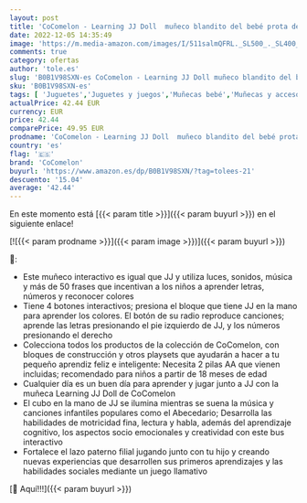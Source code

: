 ```yaml
---
layout: post
title: 'CoComelon - Learning JJ Doll  muñeco blandito del bebé prota de la serie  con luces  sonidos y música para aprender letras  colores y números  para niños pequeños en edad preescolar  Famosa  CCM11102 '
date: 2022-12-05 14:35:49
image: 'https://m.media-amazon.com/images/I/511salmQFRL._SL500_._SL400_.jpg'
comments: true
category: ofertas
author: 'tole.es'
slug: 'B0B1V98SXN-es CoComelon - Learning JJ Doll muñeco blandito del bebé...'
sku: 'B0B1V98SXN-es'
tags: [ 'Juguetes','Juguetes y juegos','Muñecas bebé','Muñecas y accesorios','bebé','cocomelon','🇪🇸', ]
actualPrice: 42.44 EUR
currency: EUR
price: 42.44
comparePrice: 49.95 EUR
prodname: 'CoComelon - Learning JJ Doll  muñeco blandito del bebé prota de la serie  con luces  sonidos y música para aprender letras  colores y números  para niños pequeños en edad preescolar  Famosa  CCM11102 '
country: 'es'
flag: '🇪🇸'
brand: 'CoComelon'
buyurl: 'https://www.amazon.es/dp/B0B1V98SXN/?tag=tolees-21'
descuento: '15.04'
average: '42.44'
---
```


En este momento está [{{< param title >}}]({{< param buyurl >}}) en el siguiente enlace!

[![{{< param prodname >}}]({{< param image >}})]({{< param buyurl >}})

🔎:

- Este muñeco interactivo es igual que JJ y utiliza luces, sonidos, música y más de 50 frases que incentivan a los niños a aprender letras, números y reconocer colores
- Tiene 4 botones interactivos; presiona el bloque que tiene JJ en la mano para aprender los colores. El botón de su radio reproduce canciones; aprende las letras presionando el pie izquierdo de JJ, y los números presionando el derecho
- Colecciona todos los productos de la colección de CoComelon, con bloques de construcción y otros playsets que ayudarán a hacer a tu pequeño aprendiz feliz e inteligente: Necesita 2 pilas AA que vienen incluidas; recomendado para niños a partir de 18 meses de edad
- Cualquier día es un buen día para aprender y jugar junto a JJ con la muñeca Learning JJ Doll de CoComelon
- El cubo en la mano de JJ se ilumina mientras se suena la música y canciones infantiles populares como el Abecedario; Desarrolla las habilidades de motricidad fina, lectura y habla, además del aprendizaje cognitivo, los aspectos socio emocionales y creatividad con este bus interactivo
- Fortalece el lazo paterno filial jugando junto con tu hijo y creando nuevas experiencias que desarrollen sus primeros aprendizajes y las habilidades sociales mediante un juego llamativo

[🛒 Aquí!!!]({{< param buyurl >}})
